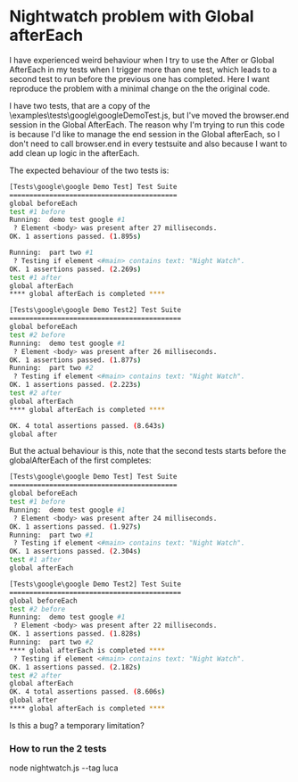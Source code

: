 # Nightwatch problem with Global afterEach

I have experienced weird behaviour when I try to use the After or Global AfterEach in my tests when I trigger more than one test, which leads to a second test to run before the previous one has completed. Here I want reproduce the problem with a minimal change on the the original code.

I have two tests, that are a copy of the \examples\tests\google\googleDemoTest.js, but I've moved the browser.end session in the Global AfterEach.
The reason why I'm trying to run this code is because I'd like to manage the end session in the Global afterEach, so I don't need to call browser.end in every testsuite and also because I want to add clean up logic in the afterEach.

The expected behaviour of the two tests is:

```sh
[Tests\google\google Demo Test] Test Suite
==========================================
global beforeEach
test #1 before
Running:  demo test google #1
 ? Element <body> was present after 27 milliseconds.
OK. 1 assertions passed. (1.895s)

Running:  part two #1
 ? Testing if element <#main> contains text: "Night Watch".
OK. 1 assertions passed. (2.269s)
test #1 after
global afterEach
**** global afterEach is completed ****

[Tests\google\google Demo Test2] Test Suite
===========================================
global beforeEach
test #2 before
Running:  demo test google #1
 ? Element <body> was present after 26 milliseconds.
OK. 1 assertions passed. (1.877s)
Running:  part two #2
 ? Testing if element <#main> contains text: "Night Watch".
OK. 1 assertions passed. (2.223s)
test #2 after
global afterEach
**** global afterEach is completed ****

OK. 4 total assertions passed. (8.643s)
global after
```

But the actual behaviour is this, note that the second tests starts before the globalAfterEach of the first completes:

```sh
[Tests\google\google Demo Test] Test Suite
==========================================
global beforeEach
test #1 before
Running:  demo test google #1
 ? Element <body> was present after 24 milliseconds.
OK. 1 assertions passed. (1.927s)
Running:  part two #1
 ? Testing if element <#main> contains text: "Night Watch".
OK. 1 assertions passed. (2.304s)
test #1 after
global afterEach

[Tests\google\google Demo Test2] Test Suite
===========================================
global beforeEach
test #2 before
Running:  demo test google #1
 ? Element <body> was present after 22 milliseconds.
OK. 1 assertions passed. (1.828s)
Running:  part two #2
**** global afterEach is completed ****
 ? Testing if element <#main> contains text: "Night Watch".
OK. 1 assertions passed. (2.182s)
test #2 after
global afterEach
OK. 4 total assertions passed. (8.606s)
global after
**** global afterEach is completed ****
```

Is this a bug? a temporary limitation?


### How to run the 2 tests

node nightwatch.js --tag luca

